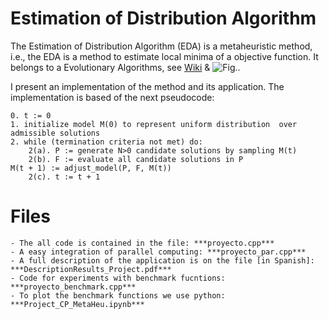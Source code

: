 # Estimation of Distribution Algorithm

The Estimation of Distribution Algorithm (EDA) is a metaheuristic method, i.e., the EDA is a method to estimate local minima of a objective function. It belongs to a Evolutionary Algorithms, see [Wiki](https://en.wikipedia.org/wiki/Estimation_of_distribution_algorithm) & ![Fig.](https://en.wikipedia.org/wiki/File:Eda_mono-variant_gauss_iterations.svg).

I present an implementation of the method and its application. The implementation is based of the next pseudocode:

	0. t := 0
	1. initialize model M(0) to represent uniform distribution 	over admissible solutions
	2. while (termination criteria not met) do:
		2(a). P := generate N>0 candidate solutions by sampling M(t)
		2(b). F := evaluate all candidate solutions in P
    M(t + 1) := adjust_model(P, F, M(t))
	    2(c). t := t + 1

# Files

    - The all code is contained in the file: ***proyecto.cpp***
    - A easy integration of parallel computing: ***proyecto_par.cpp***
    - A full description of the application is on the file [in Spanish]:  ***DescriptionResults_Project.pdf***
    - Code for experiments with benchmark fucntions: ***proyecto_benchmark.cpp***
    - To plot the benchmark functions we use python: ***Project_CP_MetaHeu.ipynb***